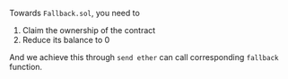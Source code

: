 Towards `Fallback.sol`, you need to 

1. Claim the ownership of the contract
2. Reduce its balance to 0

And we achieve this through `send ether` can call corresponding `fallback` function.